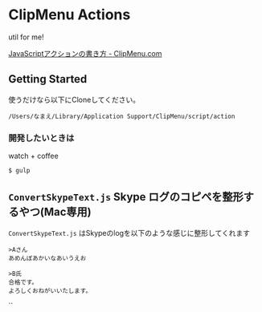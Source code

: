 # ClipMenu Actions

util for me!

[JavaScriptアクションの書き方 - ClipMenu.com](http://www.clipmenu.com/ja/help/custom-actions)

## Getting Started

使うだけなら以下にCloneしてください。

	/Users/なまえ/Library/Application Support/ClipMenu/script/action
	
### 開発したいときは

watch + coffee

	$ gulp 

	


## `ConvertSkypeText.js` Skype ログのコピペを整形するやつ(Mac専用)

`ConvertSkypeText.js` はSkypeのlogを以下のような感じに整形してくれます

```
>Aさん
あめんぼあかいなあいうえお

>B氏
合格です。
よろしくおねがいいたします。

```
``